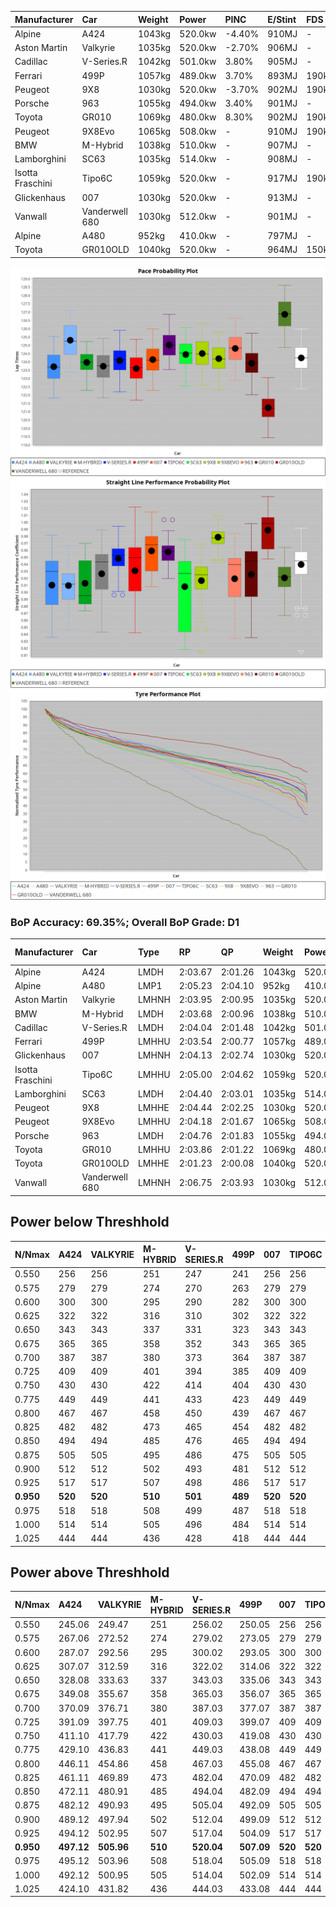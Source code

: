 | Manufacturer     | Car            | Weight | Power   | PINC    | E/Stint | FDS     |
|:-|:-|:-|:-|:-|:-|:-|
| Alpine           | A424           | 1043kg | 520.0kw | -4.40%  | 910MJ   |    -    |
| Aston Martin     | Valkyrie       | 1035kg | 520.0kw | -2.70%  | 906MJ   |    -    |
| Cadillac         | V-Series.R     | 1042kg | 501.0kw | 3.80%   | 905MJ   |    -    |
| Ferrari          | 499P           | 1057kg | 489.0kw | 3.70%   | 893MJ   | 190kph  |
| Peugeot          | 9X8            | 1030kg | 520.0kw | -3.70%  | 902MJ   | 190kph  |
| Porsche          | 963            | 1055kg | 494.0kw | 3.40%   | 901MJ   |    -    |
| Toyota           | GR010          | 1069kg | 480.0kw | 8.30%   | 902MJ   | 190kph  |
| Peugeot          | 9X8Evo         | 1065kg | 508.0kw |    -    | 910MJ   | 190kph  |
| BMW              | M-Hybrid       | 1038kg | 510.0kw |    -    | 907MJ   |    -    |
| Lamborghini      | SC63           | 1035kg | 514.0kw |    -    | 908MJ   |    -    |
| Isotta Fraschini | Tipo6C         | 1059kg | 520.0kw |    -    | 917MJ   | 190kph  |
| Glickenhaus      | 007            | 1030kg | 520.0kw |    -    | 913MJ   |    -    |
| Vanwall          | Vanderwell 680 | 1030kg | 512.0kw |    -    | 901MJ   |    -    |
| Alpine           | A480           | 952kg  | 410.0kw |    -    | 797MJ   |    -    |
| Toyota           | GR010OLD       | 1040kg | 520.0kw |    -    | 964MJ   | 150kph  |

![PACECHART](./IMG/OFFICIAL.png)
![STRAIGHTLINEPERFORMANCECHART](./IMG/OFFICIAL_sp.png)
![TYREPERFORMANCECHART](./IMG/OFFICIAL_tw.png)

### BoP Accuracy: 69.35%; Overall BoP Grade: D1
| Manufacturer     | Car            | Type  | RP      | QP      | Weight | Power¹  | Threshhold | PINC    | Power²   | E/Stint | AVG Vmax  | FDS     | RDLC | L/Stint | BOP-Grade | Model Accuracy | Model Points | Match%  | SimDiff |
|:-|:-|:-|:-|:-|:-|:-|:-|:-|:-|:-|:-|:-|:-|:-|:-|:-|:-|:-|:-|
| Alpine           | A424           | LMDH  | 2:03.67 | 2:01.26 | 1043kg | 520.0kw | 250.0kph   | -4.40%  | 497.10kw |  910MJ  | 294.66kph |    -    | 1.03 | 25      | -B2       | 96.10%         | 2390         | 80.25%  | #       |
| Alpine           | A480           | LMP1  | 2:05.23 | 2:04.10 |  952kg | 410.0kw | 0.0kph     |    -    | 410.00kw |  797MJ  | 290.31kph |    -    | 0.98 | 23      | +D1       | 95.62%         | 1701         | 68.36%  | +0.48   |
| Aston Martin     | Valkyrie       | LMHNH | 2:03.95 | 2:00.95 | 1035kg | 520.0kw | 250.0kph   | -2.70%  | 506.00kw |  906MJ  | 296.18kph |    -    | 1.04 | 25      | +C2       | 100.00%        | 466          | 73.33%  | #       |
| BMW              | M-Hybrid       | LMDH  | 2:03.68 | 2:00.96 | 1038kg | 510.0kw | 210.0kph   |    -    | 510.00kw |  907MJ  | 298.25kph |    -    | 1.04 | 25      | -C1       | 100.00%        | 3339         | 76.59%  | #       |
| Cadillac         | V-Series.R     | LMDH  | 2:04.04 | 2:01.48 | 1042kg | 501.0kw | 250.0kph   | 3.80%   | 520.00kw |  905MJ  | 300.57kph |    -    | 1.03 | 24      | ~A1       | 99.56%         | 5841         | 95.43%  | #       |
| Ferrari          | 499P           | LMHHU | 2:03.54 | 2:00.77 | 1057kg | 489.0kw | 250.0kph   | 3.70%   | 507.10kw |  893MJ  | 297.13kph | 190kph  | 1.05 | 24      | -C2       | 99.57%         | 7417         | 72.65%  | #       |
| Glickenhaus      | 007            | LMHNH | 2:04.13 | 2:02.74 | 1030kg | 520.0kw | 0.0kph     |    -    | 520.00kw |  913MJ  | 304.95kph |    -    | 0.97 | 25      | ~A1       | 93.90%         | 2170         | 100.00% | +2.89   |
| Isotta Fraschini | Tipo6C         | LMHHU | 2:05.00 | 2:04.62 | 1059kg | 520.0kw | 210.0kph   |    -    | 520.00kw |  917MJ  | 300.02kph | 190kph  | 1.06 | 24      | +Ω1       | 100.00%        | 132          | 47.55%  | +3.77   |
| Lamborghini      | SC63           | LMDH  | 2:04.40 | 2:03.01 | 1035kg | 514.0kw | 210.0kph   |    -    | 514.00kw |  908MJ  | 295.84kph |    -    | 1.07 | 25      | +A2       | 100.00%        | 784          | 94.28%  | +3.52   |
| Peugeot          | 9X8            | LMHHE | 2:04.44 | 2:02.25 | 1030kg | 520.0kw | 250.0kph   | -3.70%  | 500.80kw |  902MJ  | 295.19kph | 190kph  | 1.05 | 24      | +B1       | 99.96%         | 4579         | 89.51%  | +2.53   |
| Peugeot          | 9X8Evo         | LMHHU | 2:04.18 | 2:01.67 | 1065kg | 508.0kw | 210.0kph   |    -    | 508.00kw |  910MJ  | 304.32kph | 190kph  | 0.99 | 24      | +B1       | 100.00%        | 1891         | 87.50%  | #       |
| Porsche          | 963            | LMDH  | 2:04.76 | 2:01.83 | 1055kg | 494.0kw | 250.0kph   | 3.40%   | 510.80kw |  901MJ  | 295.83kph |    -    | 1.02 | 24      | ~A1       | 98.39%         | 16118        | 95.65%  | #       |
| Toyota           | GR010          | LMHHU | 2:03.86 | 2:01.22 | 1069kg | 480.0kw | 250.0kph   | 8.30%   | 519.80kw |  902MJ  | 296.37kph | 190kph  | 1.04 | 24      | -B1       | 99.90%         | 5196         | 87.52%  | #       |
| Toyota           | GR010OLD       | LMHHE | 2:01.23 | 2:00.08 | 1040kg | 520.0kw | 0.0kph     |    -    | 520.00kw |  964MJ  | 309.07kph | 150kph  | 1.06 | 24      | -Ω2       | 97.31%         | 905          | -29.09% | +2.98   |
| Vanwall          | Vanderwell 680 | LMHNH | 2:06.75 | 2:03.93 | 1030kg | 512.0kw | 0.0kph     |    -    | 512.00kw |  901MJ  | 297.94kph |    -    | 1.02 | 25      | +Ω1       | 98.91%         | 543          | 0.75%   | +1.87   |

## Power below Threshhold
| N/Nmax    | A424    | VALKYRIE | M-HYBRID | V-SERIES.R | 499P    | 007     | TIPO6C  | SC63    | 9X8     | 9X8EVO  | 963     | GR010   | GR010OLD | VANDERWELL 680 | ​     | RPM      | A480       |
|:-|:-|:-|:-|:-|:-|:-|:-|:-|:-|:-|:-|:-|:-|:-|:-|:-|:-|
|  0.550    |  256    |  256     |  251     |  247       |  241    |  256    |  256    |  253    |  256    |  250    |  243    |  236    |  256     |  252           |  ​    |   --     |   -        |
|  0.575    |  279    |  279     |  274     |  270       |  263    |  279    |  279    |  276    |  279    |  273    |  266    |  258    |  279     |  275           |  ​    |   --     |   -        |
|  0.600    |  300    |  300     |  295     |  290       |  282    |  300    |  300    |  297    |  300    |  293    |  285    |  277    |  300     |  296           |  ​    |   --     |   -        |
|  0.625    |  322    |  322     |  316     |  310       |  302    |  322    |  322    |  318    |  322    |  314    |  305    |  297    |  322     |  317           |  ​    |   --     |   -        |
|  0.650    |  343    |  343     |  337     |  331       |  323    |  343    |  343    |  339    |  343    |  335    |  326    |  317    |  343     |  338           |  ​    |   --     |   -        |
|  0.675    |  365    |  365     |  358     |  352       |  343    |  365    |  365    |  361    |  365    |  357    |  347    |  337    |  365     |  359           |  ​    |   --     |   -        |
|  0.700    |  387    |  387     |  380     |  373       |  364    |  387    |  387    |  383    |  387    |  378    |  368    |  358    |  387     |  381           |  ​    |   --     |   -        |
|  0.725    |  409    |  409     |  401     |  394       |  385    |  409    |  409    |  404    |  409    |  399    |  389    |  378    |  409     |  403           |  ​    |   --     |   -        |
|  0.750    |  430    |  430     |  422     |  414       |  404    |  430    |  430    |  425    |  430    |  420    |  408    |  397    |  430     |  423           |  ​    |   --     |   -        |
|  0.775    |  449    |  449     |  441     |  433       |  423    |  449    |  449    |  444    |  449    |  439    |  427    |  415    |  449     |  442           |  ​    |  5000    |  -3213569  |
|  0.800    |  467    |  467     |  458     |  450       |  439    |  467    |  467    |  462    |  467    |  456    |  444    |  431    |  467     |  460           |  ​    |  5500    |  -3499979  |
|  0.825    |  482    |  482     |  473     |  465       |  454    |  482    |  482    |  477    |  482    |  471    |  458    |  445    |  482     |  475           |  ​    |  5999    |  -3800400  |
|  0.850    |  494    |  494     |  485     |  476       |  465    |  494    |  494    |  488    |  494    |  483    |  469    |  456    |  494     |  486           |  ​    |  6499    |  -4114832  |
|  0.875    |  505    |  505     |  495     |  486       |  475    |  505    |  505    |  499    |  505    |  493    |  479    |  466    |  505     |  497           |  ​    |  7000    |  -4443276  |
|  0.900    |  512    |  512     |  502     |  493       |  481    |  512    |  512    |  506    |  512    |  500    |  486    |  472    |  512     |  504           |  ​    |  7500    |  -4785730  |
|  0.925    |  517    |  517     |  507     |  498       |  486    |  517    |  517    |  511    |  517    |  505    |  491    |  477    |  517     |  509           |  ​    |  8000    |  407       |
| **0.950** | **520** | **520**  | **510**  | **501**    | **489** | **520** | **520** | **514** | **520** | **508** | **494** | **480** | **520**  | **512**        | **​** | **8499** | **410**    |
|  0.975    |  518    |  518     |  508     |  499       |  487    |  518    |  518    |  512    |  518    |  506    |  492    |  478    |  518     |  510           |  ​    |  9000    |  205       |
|  1.000    |  514    |  514     |  505     |  496       |  484    |  514    |  514    |  508    |  514    |  503    |  489    |  475    |  514     |  506           |  ​    |   --     |   -        |
|  1.025    |  444    |  444     |  436     |  428       |  418    |  444    |  444    |  439    |  444    |  434    |  422    |  410    |  444     |  437           |  ​    |   --     |   -        |

## Power above Threshhold
| N/Nmax    | A424       | VALKYRIE   | M-HYBRID | V-SERIES.R | 499P       | 007     | TIPO6C  | SC63    | 9X8        | 9X8EVO  | 963        | GR010      | GR010OLD | VANDERWELL 680 | ​     | RPM      | A480       |
|:-|:-|:-|:-|:-|:-|:-|:-|:-|:-|:-|:-|:-|:-|:-|:-|:-|:-|
|  0.550    |  245.06    |  249.47    |  251     |  256.02    |  250.05    |  256    |  256    |  253    |  246.37    |  250    |  251.39    |  256.41    |  256     |  252           |  ​    |   --     |   -        |
|  0.575    |  267.06    |  272.52    |  274     |  279.02    |  273.05    |  279    |  279    |  276    |  269.41    |  273    |  274.43    |  279.45    |  279     |  275           |  ​    |   --     |   -        |
|  0.600    |  287.07    |  292.56    |  295     |  300.02    |  293.05    |  300    |  300    |  297    |  289.44    |  293    |  295.46    |  299.48    |  300     |  296           |  ​    |   --     |   -        |
|  0.625    |  307.07    |  312.59    |  316     |  322.02    |  314.06    |  322    |  322    |  318    |  309.47    |  314    |  316.49    |  321.52    |  322     |  317           |  ​    |   --     |   -        |
|  0.650    |  328.08    |  333.63    |  337     |  343.03    |  335.06    |  343    |  343    |  339    |  330.50    |  335    |  337.53    |  342.55    |  343     |  338           |  ​    |   --     |   -        |
|  0.675    |  349.08    |  355.67    |  358     |  365.03    |  356.07    |  365    |  365    |  361    |  351.53    |  357    |  358.56    |  364.59    |  365     |  359           |  ​    |   --     |   -        |
|  0.700    |  370.09    |  376.71    |  380     |  387.03    |  377.07    |  387    |  387    |  383    |  372.57    |  378    |  380.59    |  386.62    |  387     |  381           |  ​    |   --     |   -        |
|  0.725    |  391.09    |  397.75    |  401     |  409.03    |  399.07    |  409    |  409    |  404    |  393.60    |  399    |  401.63    |  408.66    |  409     |  403           |  ​    |   --     |   -        |
|  0.750    |  411.10    |  417.79    |  422     |  430.03    |  419.08    |  430    |  430    |  425    |  413.63    |  420    |  422.66    |  429.69    |  430     |  423           |  ​    |   --     |   -        |
|  0.775    |  429.10    |  436.83    |  441     |  449.03    |  438.08    |  449    |  449    |  444    |  432.66    |  439    |  441.69    |  448.73    |  449     |  442           |  ​    |  5000    |  -3213569  |
|  0.800    |  446.11    |  454.86    |  458     |  467.03    |  455.08    |  467    |  467    |  462    |  449.68    |  456    |  458.71    |  466.75    |  467     |  460           |  ​    |  5500    |  -3499979  |
|  0.825    |  461.11    |  469.89    |  473     |  482.04    |  470.09    |  482    |  482    |  477    |  464.71    |  471    |  473.74    |  481.78    |  482     |  475           |  ​    |  5999    |  -3800400  |
|  0.850    |  472.11    |  480.91    |  485     |  494.04    |  482.09    |  494    |  494    |  488    |  475.72    |  483    |  485.76    |  493.80    |  494     |  486           |  ​    |  6499    |  -4114832  |
|  0.875    |  482.12    |  490.93    |  495     |  505.04    |  492.09    |  505    |  505    |  499    |  485.74    |  493    |  495.77    |  504.82    |  505     |  497           |  ​    |  7000    |  -4443276  |
|  0.900    |  489.12    |  497.94    |  502     |  512.04    |  499.09    |  512    |  512    |  506    |  492.75    |  500    |  502.78    |  511.83    |  512     |  504           |  ​    |  7500    |  -4785730  |
|  0.925    |  494.12    |  502.95    |  507     |  517.04    |  504.09    |  517    |  517    |  511    |  497.76    |  505    |  507.79    |  516.84    |  517     |  509           |  ​    |  8000    |  407       |
| **0.950** | **497.12** | **505.96** | **510**  | **520.04** | **507.09** | **520** | **520** | **514** | **500.76** | **508** | **510.80** | **519.84** | **520**  | **512**        | **​** | **8499** | **410**    |
|  0.975    |  495.12    |  503.96    |  508     |  518.04    |  505.09    |  518    |  518    |  512    |  498.76    |  506    |  508.79    |  517.84    |  518     |  510           |  ​    |  9000    |  205       |
|  1.000    |  492.12    |  500.95    |  505     |  514.04    |  502.09    |  514    |  514    |  508    |  495.75    |  503    |  505.79    |  513.83    |  514     |  506           |  ​    |   --     |   -        |
|  1.025    |  424.10    |  431.82    |  436     |  444.03    |  433.08    |  444    |  444    |  439    |  427.65    |  434    |  436.68    |  443.72    |  444     |  437           |  ​    |   --     |   -        |
